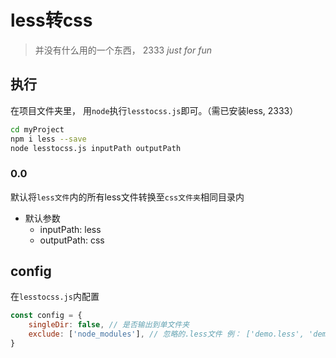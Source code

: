 # less转css
> 并没有什么用的一个东西， 2333  *just for fun*
## 执行
在项目文件夹里， 用`node`执行`lesstocss.js`即可。（需已安装less, 2333）
```bash
cd myProject
npm i less --save
node lesstocss.js inputPath outputPath
```
### 0.0

默认将`less文件`内的所有less文件转换至`css文件夹`相同目录内

- 默认参数
    + inputPath: less
    + outputPath: css

## config
在`lesstocss.js`内配置
```javascript
const config = {
    singleDir: false, // 是否输出到单文件夹
    exclude: ['node_modules'], // 忽略的.less文件 例： ['demo.less', 'demo1.less']
}
```
